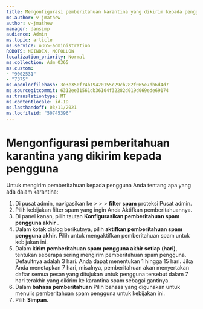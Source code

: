 ```yaml
---
title: Mengonfigurasi pemberitahuan karantina yang dikirim kepada pengguna
ms.author: v-jmathew
author: v-jmathew
manager: dansimp
audience: Admin
ms.topic: article
ms.service: o365-administration
ROBOTS: NOINDEX, NOFOLLOW
localization_priority: Normal
ms.collection: Adm_O365
ms.custom:
- "9002531"
- "7375"
ms.openlocfilehash: 3e3e350f74b19420155c29cb282f065e7db6d4d7
ms.sourcegitcommit: 6312ee31561db36104f32282d019d069ede69174
ms.translationtype: MT
ms.contentlocale: id-ID
ms.lasthandoff: 03/11/2021
ms.locfileid: "50745396"
---
```

# <a name="configure-quarantine-notifications-sent-to-users"></a>Mengonfigurasi pemberitahuan karantina yang dikirim kepada pengguna

Untuk mengirim pemberitahuan kepada pengguna Anda tentang apa yang ada dalam karantina:

1. Di pusat admin, navigasikan ke   >    >    >  **filter spam** proteksi Pusat admin.
2. Pilih kebijakan filter spam yang ingin Anda Aktifkan pemberitahuannya.
3. Di panel kanan, pilih tautan **Konfigurasikan pemberitahuan spam pengguna akhir** .
4. Dalam kotak dialog berikutnya, pilih **aktifkan pemberitahuan spam pengguna akhir**. Pilih untuk mengaktifkan pemberitahuan spam untuk kebijakan ini.
5. Dalam **kirim pemberitahuan spam pengguna akhir setiap (hari)**, tentukan seberapa sering mengirim pemberitahuan spam pengguna. Defaultnya adalah 3 hari. Anda dapat menentukan 1 hingga 15 hari. Jika Anda menetapkan 7 hari, misalnya, pemberitahuan akan menyertakan daftar semua pesan yang ditujukan untuk pengguna tersebut dalam 7 hari terakhir yang dikirim ke karantina spam sebagai gantinya.
6. Dalam **bahasa pemberitahuan** Pilih bahasa yang digunakan untuk menulis pemberitahuan spam pengguna untuk kebijakan ini.
7. Pilih **Simpan**.
